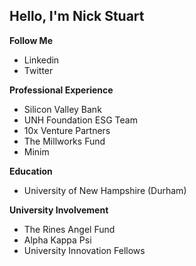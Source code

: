 ## Hello, I'm Nick Stuart

<b>Follow Me</b>
<ul>
<li>Linkedin</li>
<li>Twitter</li>
</ul>

<b>Professional Experience</b>
<ul>
<li>Silicon Valley Bank</li>
<li>UNH Foundation ESG Team</li>
<li>10x Venture Partners</li>
<li>The Millworks Fund</li>
<li>Minim</li>
</ul>

<b>Education</b>
<ul>
<li>University of New Hampshire (Durham)</li>
</ul>

<b>University Involvement</b>
<ul>
<li>The Rines Angel Fund</li>
<li>Alpha Kappa Psi</li>
<li>University Innovation Fellows</li>
</ul>
